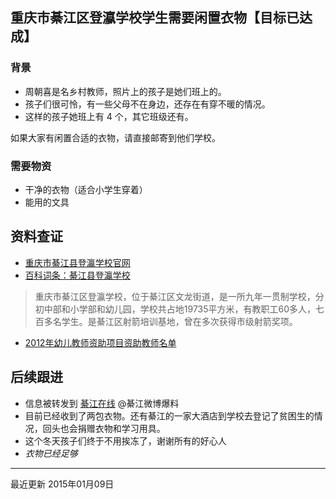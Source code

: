 ## 重庆市綦江区登瀛学校学生需要闲置衣物【目标已达成】

### 背景

+ 周朝喜是名乡村教师，照片上的孩子是她们班上的。
+ 孩子们很可怜，有一些父母不在身边，还存在有穿不暖的情况。
+ 这样的孩子她班上有 4 个，其它班级还有。

如果大家有闲置合适的衣物，请直接邮寄到他们学校。

### 需要物资

+ 干净的衣物（适合小学生穿着）
+ 能用的文具

## 资料查证

+ [重庆市綦江县登瀛学校官网](http://qjdyxx.30edu.com/)
+ [百科词条：綦江县登瀛学校](http://baike.baidu.com/view/2947286.htm)
> 重庆市綦江区登瀛学校，位于綦江区文龙街道，是一所九年一贯制学校，分初中部和小学部和幼儿园，学校共占地19735平方米，有教职工60多人，七百多名学生。是綦江区射箭培训基地，曾在多次获得市级射箭奖项。
+ [2012年幼儿教师资助项目资助教师名单](http://www.cedf.org.cn/cedf/2012ryjhjs/201302/20130201/388732320.html)

## 后续跟进

+ 信息被转发到 [綦江在线](http://www.qj023.com/forum.php?mod=viewthread&tid=280445) @綦江微博爆料
+ 目前已经收到了两包衣物。还有綦江的一家大酒店到学校去登记了贫困生的情况，回头也会捐赠衣物和学习用具。
+ 这个冬天孩子们终于不用挨冻了，谢谢所有的好心人
+ *衣物已经足够*

----

最近更新 2015年01月09日

